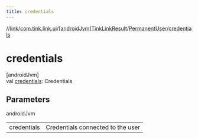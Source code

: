 ```yaml
---
title: credentials
---
```

//[link](../../../../index.html)/[com.tink.link.ui](../../index.html)/[[androidJvm]TinkLinkResult](../index.html)/[PermanentUser](index.html)/[credentials](credentials.html)



# credentials



[androidJvm]\
val [credentials](credentials.html): Credentials



## Parameters


androidJvm

| | |
|---|---|
| credentials | Credentials connected to the user |




